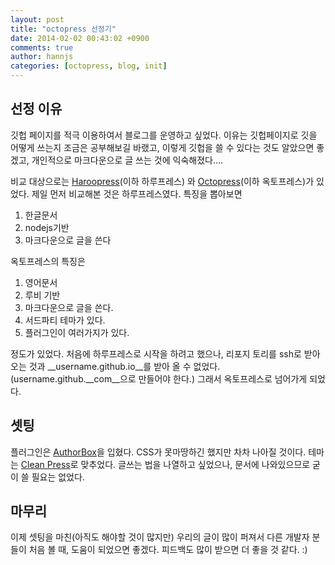 ```yaml
---
layout: post
title: "octopress 선정기"
date: 2014-02-02 00:43:02 +0900
comments: true
author: hannjs
categories: [octopress, blog, init]
---
```


선정 이유
--------
깃헙 페이지를 적극 이용하여서 블로그를 운영하고 싶었다. 이유는 깃헙페이지로 깃을 어떻게 쓰는지 조금은 공부해보길 바랬고, 이렇게 깃헙을 쓸 수 있다는 것도 알았으면 좋겠고, 개인적으로 마크다운으로 글 쓰는 것에 익숙해졌다....

비교 대상으로는 [Haroopress](http://haroopress.com)(이하 하루프레스) 와 [Octopress](http://octopress.org)(이하 옥토프레스)가 있었다. 제일 먼저 비교해본 것은 하루프레스였다. 특징을 뽑아보면

1. 한글문서
1. nodejs기반
1. 마크다운으로 글을 쓴다

옥토프레스의 특징은

1. 영어문서
1. 루비 기반
1. 마크다운으로 글을 쓴다.
1. 서드파티 테마가 있다.
1. 플러그인이 여러가지가 있다.

정도가 있었다. 처음에 하루프레스로 시작을 하려고 했으나, 리포지 토리를 ssh로 받아오는 것과 __username.github.io__를 받아 올 수 없었다. (username.github.__com__으로 만들어야 한다.) 그래서 옥토프레스로 넘어가게 되었다.

셋팅
------
플러그인은 [AuthorBox](https://github.com/deduce/octopress-authorbox)을 입혔다. CSS가 못마땅하긴 했지만 차차 나아질 것이다. 테마는 [Clean Press](https://github.com/macjasp/cleanpress)로 맞추었다. 글쓰는 법을 나열하고 싶었으나, 문서에 나와있으므로 굳이 쓸 필요는 없었다.

마무리
------
이제 셋팅을 마친(아직도 해야할 것이 많지만) 우리의 글이 많이 퍼져서 다른 개발자 분들이 처음 볼 때, 도움이 되었으면 좋겠다. 피드백도 많이 받으면 더 좋을 것 같다. :)